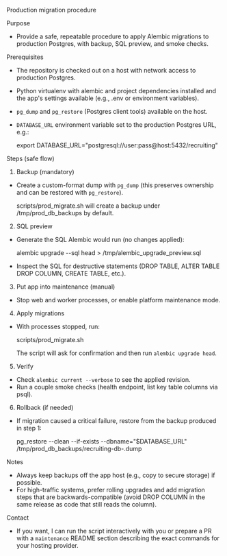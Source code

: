 Production migration procedure

Purpose
- Provide a safe, repeatable procedure to apply Alembic migrations to production Postgres, with backup, SQL preview, and smoke checks.

Prerequisites
- The repository is checked out on a host with network access to production Postgres.
- Python virtualenv with alembic and project dependencies installed and the app's settings available (e.g., .env or environment variables).
- `pg_dump` and `pg_restore` (Postgres client tools) available on the host.
- `DATABASE_URL` environment variable set to the production Postgres URL, e.g.:

  export DATABASE_URL="postgresql://user:pass@host:5432/recruiting"

Steps (safe flow)

1) Backup (mandatory)
- Create a custom-format dump with `pg_dump` (this preserves ownership and can be restored with `pg_restore`).

  scripts/prod_migrate.sh will create a backup under /tmp/prod_db_backups by default.

2) SQL preview
- Generate the SQL Alembic would run (no changes applied):

  alembic upgrade --sql head > /tmp/alembic_upgrade_preview.sql

- Inspect the SQL for destructive statements (DROP TABLE, ALTER TABLE DROP COLUMN, CREATE TABLE, etc.).

3) Put app into maintenance (manual)
- Stop web and worker processes, or enable platform maintenance mode.

4) Apply migrations
- With processes stopped, run:

  scripts/prod_migrate.sh

  The script will ask for confirmation and then run `alembic upgrade head`.

5) Verify
- Check `alembic current --verbose` to see the applied revision.
- Run a couple smoke checks (health endpoint, list key table columns via psql).

6) Rollback (if needed)
- If migration caused a critical failure, restore from the backup produced in step 1:

  pg_restore --clean --if-exists --dbname="$DATABASE_URL" /tmp/prod_db_backups/recruiting-db-<TIMESTAMP>.dump

Notes
- Always keep backups off the app host (e.g., copy to secure storage) if possible.
- For high-traffic systems, prefer rolling upgrades and add migration steps that are backwards-compatible (avoid DROP COLUMN in the same release as code that still reads the column).

Contact
- If you want, I can run the script interactively with you or prepare a PR with a `maintenance` README section describing the exact commands for your hosting provider.
